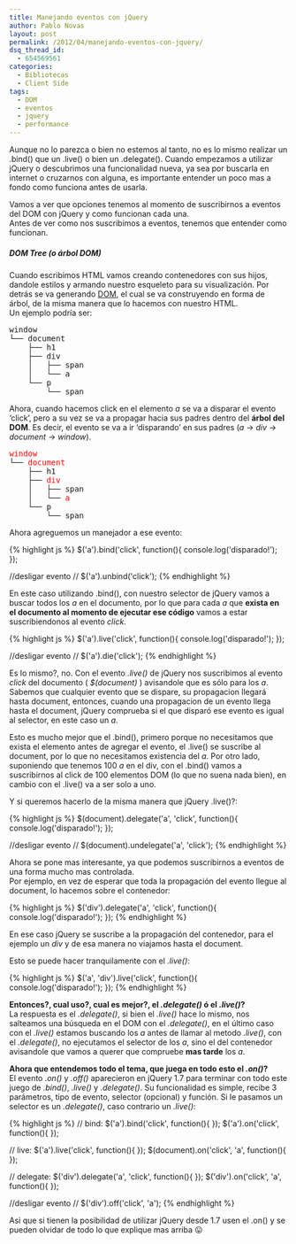 ```yaml
---
title: Manejando eventos con jQuery
author: Pablo Novas
layout: post
permalink: /2012/04/manejando-eventos-con-jquery/
dsq_thread_id:
  - 654569561
categories:
  - Bibliotecas
  - Client Side
tags:
  - DOM
  - eventos
  - jquery
  - performance
---
```

Aunque no lo parezca o bien no estemos al tanto, no es lo mismo realizar un .bind() que un .live() o bien un .delegate(). Cuando empezamos a utilizar jQuery o descubrimos una funcionalidad nueva, ya sea por buscarla en internet o cruzarnos con alguna, es importante entender un poco mas a fondo como funciona antes de usarla.

Vamos a ver que opciones tenemos al momento de suscribirnos a eventos del DOM con jQuery y como funcionan cada una.  
Antes de ver como nos suscribimos a eventos, tenemos que entender como funcionan.

##### DOM Tree (o árbol DOM)

Cuando escribimos HTML vamos creando contenedores con sus hijos, dandole estilos y armando nuestro esqueleto para su visualización. Por detrás se va generando [DOM][1], el cual se va construyendo en forma de árbol, de la misma manera que lo hacemos con nuestro HTML.  
Un ejemplo podría ser:

<pre>window
└── document
    ├── h1
    ├── div
    │   ├── span
    │   └── a
    └── p
        └── span
</pre>

Ahora, cuando hacemos click en el elemento *a* se va a disparar el evento &#8216;click&#8217;, pero a su vez se va a propagar hacia sus padres dentro del **árbol del DOM**. Es decir, el evento se va a ir &#8216;disparando&#8217; en sus padres (*a* -> *div* -> *document* -> *window*).

<pre><font style="color:red">window</font>
└── <font style="color:red">document</font>
    ├── h1
    ├── <font style="color:red">div</font>
    │   ├── span
    │   └── <font style="color:red">a</font>
    └── p
        └── span
</pre>

Ahora agreguemos un manejador a ese evento:

{% highlight js %}
$('a').bind('click', function(){
  console.log('disparado!');
});

//desligar evento
// $('a').unbind('click');
 {% endhighlight %}

En este caso utilizando .bind(), con nuestro selector de jQuery vamos a buscar todos los *a* en el documento, por lo que para cada *a* que **exista en el documento al momento de ejecutar ese código** vamos a estar suscribiendonos al evento *click*.

{% highlight js %}
$('a').live('click', function(){
  console.log('disparado!');
});

//desligar evento
// $('a').die('click');
 {% endhighlight %}

Es lo mismo?, no. Con el evento *.live()* de jQuery nos suscribimos al evento *click* del documento ( *$(document)* ) avisandole que es sólo para los *a*. Sabemos que cualquier evento que se dispare, su propagacion llegará hasta document, entonces, cuando una propagacion de un evento llega hasta el document, jQuery comprueba si el que disparó ese evento es igual al selector, en este caso un *a*.

Esto es mucho mejor que el .bind(), primero porque no necesitamos que exista el elemento antes de agregar el evento, el .live() se suscribe al document, por lo que no necesitamos existencia del *a*. Por otro lado, suponiendo que tenemos 100 *a* en el div, con el .bind() vamos a suscribirnos al click de 100 elementos DOM (lo que no suena nada bien), en cambio con el .live() va a ser solo a uno.

Y si queremos hacerlo de la misma manera que jQuery .live()?:

{% highlight js %}
$(document).delegate('a', 'click', function(){
  console.log('disparado!');
});

//desligar evento
// $(document).undelegate('a', 'click');
 {% endhighlight %}

Ahora se pone mas interesante, ya que podemos suscribirnos a eventos de una forma mucho mas controlada.  
Por ejemplo, en vez de esperar que toda la propagación del evento llegue al document, lo hacemos sobre el contenedor:

{% highlight js %}
$('div').delegate('a', 'click', function(){
  console.log('disparado!');
});
 {% endhighlight %}

En ese caso jQuery se suscribe a la propagación del contenedor, para el ejemplo un *div* y de esa manera no viajamos hasta el document.

Esto se puede hacer tranquilamente con el *.live()*:

{% highlight js %}
$('a', 'div').live('click', function(){
  console.log('disparado!');
});
 {% endhighlight %}

**Entonces?, cual uso?, cual es mejor?, el *.delegate()* ó el *.live()*?**  
La respuesta es el *.delegate()*, si bien el *.live()* hace lo mismo, nos salteamos una búsqueda en el DOM con el *.delegate()*, en el último caso con el *.live()* estamos buscando los *a* antes de llamar al metodo *.live()*, con el *.delegate()*, no ejecutamos el selector de los *a*, sino el del contenedor avisandole que vamos a querer que compruebe **mas tarde** los *a*.

**Ahora que entendemos todo el tema, que juega en todo esto el *.on()*?**  
El evento *.on()* y *.off()* aparecieron en jQuery 1.7 para terminar con todo este juego de *.bind()*, *.live()* y *.delegate()*. Su funcionalidad es simple, recibe 3 parámetros, tipo de evento, selector (opcional) y función. Si le pasamos un selector es un *.delegate()*, caso contrario un *.live()*:

{% highlight js %}
// bind:
$('a').bind('click', function(){ });
$('a').on('click', function(){ });

// live:
$('a').live('click', function(){ });
$(document).on('click', 'a', function(){ });

// delegate:
$('div').delegate('a', 'click', function(){ });
$('div').on('click', 'a', function(){ });

//desligar evento
// $('div').off('click', 'a');
 {% endhighlight %}

Asi que si tienen la posibilidad de utilizar jQuery desde 1.7 usen el .on() y se pueden olvidar de todo lo que explique mas arriba 😛

 [1]: http://fernetjs.com/2011/10/introduccion/ "Que es el DOM?"